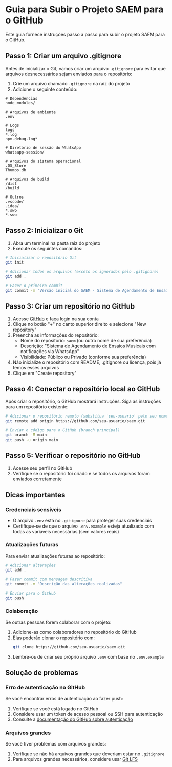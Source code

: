 # Guia para Subir o Projeto SAEM para o GitHub

Este guia fornece instruções passo a passo para subir o projeto SAEM para o GitHub.

## Passo 1: Criar um arquivo .gitignore

Antes de inicializar o Git, vamos criar um arquivo `.gitignore` para evitar que arquivos desnecessários sejam enviados para o repositório:

1. Crie um arquivo chamado `.gitignore` na raiz do projeto
2. Adicione o seguinte conteúdo:

```
# Dependências
node_modules/

# Arquivos de ambiente
.env

# Logs
logs
*.log
npm-debug.log*

# Diretório de sessão do WhatsApp
whatsapp-session/

# Arquivos do sistema operacional
.DS_Store
Thumbs.db

# Arquivos de build
/dist
/build

# Outros
.vscode/
.idea/
*.swp
*.swo
```

## Passo 2: Inicializar o Git

1. Abra um terminal na pasta raiz do projeto
2. Execute os seguintes comandos:

```bash
# Inicializar o repositório Git
git init

# Adicionar todos os arquivos (exceto os ignorados pelo .gitignore)
git add .

# Fazer o primeiro commit
git commit -m "Versão inicial do SAEM - Sistema de Agendamento de Ensaios Musicais"
```

## Passo 3: Criar um repositório no GitHub

1. Acesse [GitHub](https://github.com/) e faça login na sua conta
2. Clique no botão "+" no canto superior direito e selecione "New repository"
3. Preencha as informações do repositório:
   - Nome do repositório: `saem` (ou outro nome de sua preferência)
   - Descrição: "Sistema de Agendamento de Ensaios Musicais com notificações via WhatsApp"
   - Visibilidade: Público ou Privado (conforme sua preferência)
4. Não inicialize o repositório com README, .gitignore ou licença, pois já temos esses arquivos
5. Clique em "Create repository"

## Passo 4: Conectar o repositório local ao GitHub

Após criar o repositório, o GitHub mostrará instruções. Siga as instruções para um repositório existente:

```bash
# Adicionar o repositório remoto (substitua 'seu-usuario' pelo seu nome de usuário do GitHub)
git remote add origin https://github.com/seu-usuario/saem.git

# Enviar o código para o GitHub (branch principal)
git branch -M main
git push -u origin main
```

## Passo 5: Verificar o repositório no GitHub

1. Acesse seu perfil no GitHub
2. Verifique se o repositório foi criado e se todos os arquivos foram enviados corretamente

## Dicas importantes

### Credenciais sensíveis

- O arquivo `.env` está no `.gitignore` para proteger suas credenciais
- Certifique-se de que o arquivo `.env.example` esteja atualizado com todas as variáveis necessárias (sem valores reais)

### Atualizações futuras

Para enviar atualizações futuras ao repositório:

```bash
# Adicionar alterações
git add .

# Fazer commit com mensagem descritiva
git commit -m "Descrição das alterações realizadas"

# Enviar para o GitHub
git push
```

### Colaboração

Se outras pessoas forem colaborar com o projeto:

1. Adicione-as como colaboradores no repositório do GitHub
2. Elas poderão clonar o repositório com:
   ```bash
   git clone https://github.com/seu-usuario/saem.git
   ```
3. Lembre-os de criar seu próprio arquivo `.env` com base no `.env.example`

## Solução de problemas

### Erro de autenticação no GitHub

Se você encontrar erros de autenticação ao fazer push:

1. Verifique se você está logado no GitHub
2. Considere usar um token de acesso pessoal ou SSH para autenticação
3. Consulte a [documentação do GitHub sobre autenticação](https://docs.github.com/en/authentication)

### Arquivos grandes

Se você tiver problemas com arquivos grandes:

1. Verifique se não há arquivos grandes que deveriam estar no `.gitignore`
2. Para arquivos grandes necessários, considere usar [Git LFS](https://git-lfs.github.com/)